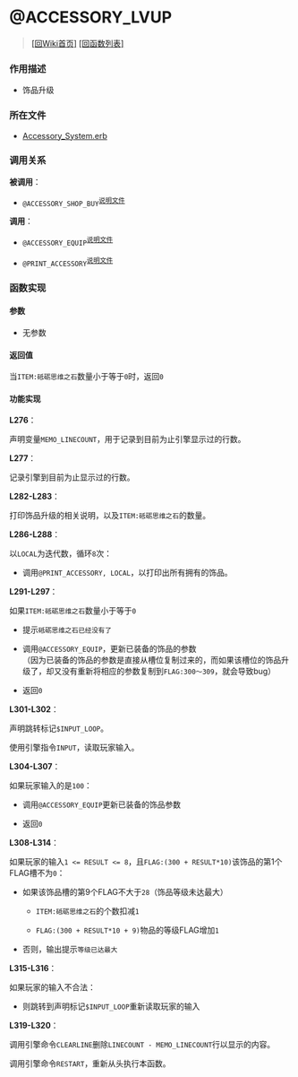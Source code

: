 ﻿# @ACCESSORY_LVUP

> [\[回Wiki首页\]](/Wiki) [\[回函数列表\]](/Wiki/erasqn_wiki/function/README.md)

### 作用描述

+ 饰品升级

### 所在文件

+ [Accessory_System.erb](/ERB/SHOP/Accessory_System.erb#L275-L320)

### 调用关系

**被调用**：

+ `@ACCESSORY_SHOP_BUY`<sup>[说明文件](/Wiki/erasqn_wiki/function/a/accessory_shop_buy.md)</sup>

**调用**：

+ `@ACCESSORY_EQUIP`<sup>[说明文件](/Wiki/erasqn_wiki/function/a/accessory_equip.md)</sup>

+ `@PRINT_ACCESSORY`<sup>[说明文件](/Wiki/erasqn_wiki/function/p/print_accessory.md)</sup>

### 函数实现

#### 参数

+ 无参数

#### 返回值

当`ITEM:砥砺思维之石`数量小于等于`0`时，返回`0`

#### 功能实现

**L276**：

声明变量`MEMO_LINECOUNT`，用于记录到目前为止引擎显示过的行数。

**L277**：

记录引擎到目前为止显示过的行数。

**L282-L283**：

打印饰品升级的相关说明，以及`ITEM:砥砺思维之石`的数量。

**L286-L288**：

以`LOCAL`为迭代数，循环`8`次：

  + 调用`@PRINT_ACCESSORY, LOCAL`，以打印出所有拥有的饰品。

**L291-L297**：

如果`ITEM:砥砺思维之石`数量小于等于`0`

  + 提示`砥砺思维之石已经没有了`

  + 调用`@ACCESSORY_EQUIP`，更新已装备的饰品的参数<br/>（因为已装备的饰品的参数是直接从槽位复制过来的，而如果该槽位的饰品升级了，却又没有重新将相应的参数复制到`FLAG:300～309`，就会导致bug）

  + 返回`0`

**L301-L302**：

声明跳转标记`$INPUT_LOOP`。

使用引擎指令`INPUT`，读取玩家输入。

**L304-L307**：

如果玩家输入的是`100`：

  + 调用`@ACCESSORY_EQUIP`更新已装备的饰品参数

  + 返回`0`

**L308-L314**：

如果玩家的输入`1 <= RESULT <= 8`，且`FLAG:(300 + RESULT*10)`该饰品的第1个FLAG槽不为`0`：

  + 如果该饰品槽的第9个FLAG不大于`28`（饰品等级未达最大）

    + `ITEM:砥砺思维之石`的个数扣减`1`

    + `FLAG:(300 + RESULT*10 + 9)`物品的等级FLAG增加`1`

  + 否则，输出提示`等级已达最大`

**L315-L316**：

如果玩家的输入不合法：

  + 则跳转到声明标记`$INPUT_LOOP`重新读取玩家的输入

**L319-L320**：

调用引擎命令`CLEARLINE`删除`LINECOUNT - MEMO_LINECOUNT`行以显示的内容。

调用引擎命令`RESTART`，重新从头执行本函数。
